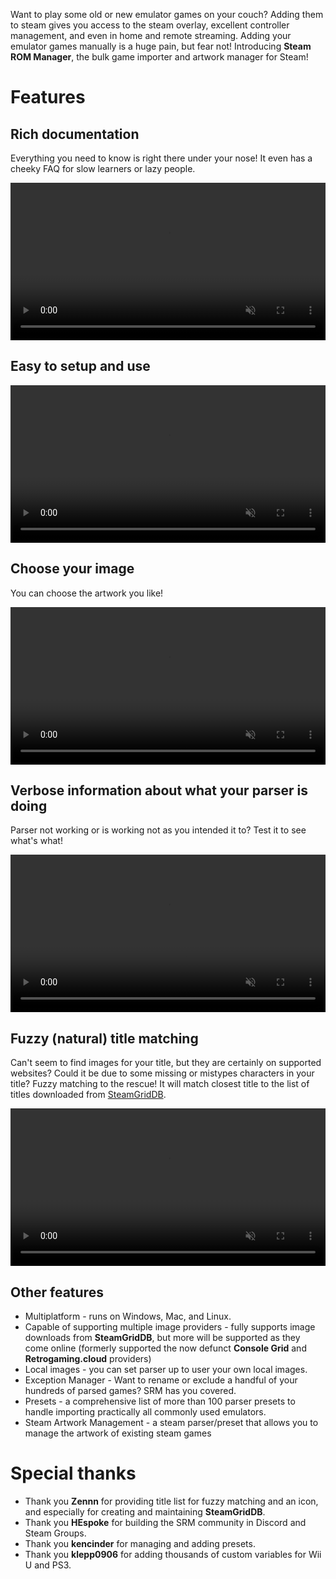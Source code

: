 Want to play some old or new emulator games on your couch? Adding them to steam gives you access to the steam overlay, excellent controller management, and even in home and remote streaming. Adding your emulator games manually is a huge pain, but fear not! Introducing **Steam ROM Manager**, the bulk game importer and artwork manager for Steam!

# Features

## Rich documentation

Everything you need to know is right there under your nose! It even has a cheeky FAQ for slow learners or lazy people.

<p style="text-align: center;">
    <video style="width: 100%; max-width: 1600px; height: auto;" autoplay loop muted>
        <source src="./videos/instructions.mp4" type="video/mp4" />
        Your browser does not support the video tag.
    </video>
</p>

## Easy to setup and use

<p style="text-align: center;">
    <video style="width: 100%; max-width: 1600px; height: auto;" autoplay loop muted>
        <source src="./videos/easy-to-use.mp4" type="video/mp4" />
        Your browser does not support the video tag.
    </video>
</p>

## Choose your image

You can choose the artwork you like!

<p style="text-align: center;">
    <video style="width: 100%; max-width: 1600px; height: auto;" autoplay loop muted>
        <source src="./videos/choose-image.mp4" type="video/mp4" />
        Your browser does not support the video tag.
    </video>
</p>

## Verbose information about what your parser is doing

Parser not working or is working not as you intended it to? Test it to see what's what!

<p style="text-align: center;">
    <video style="width: 100%; max-width: 1600px; height: auto;" autoplay loop muted>
        <source src="./videos/parser-test.mp4" type="video/mp4" />
        Your browser does not support the video tag.
    </video>
</p>

## Fuzzy (natural) title matching

Can't seem to find images for your title, but they are certainly on supported websites? Could it be due to some missing or mistypes characters in your title? Fuzzy matching to the rescue! It will match closest title to the list of titles downloaded from [SteamGridDB](http://www.steamgriddb.com/).

<p style="text-align: center;">
    <video style="width: 100%; max-width: 1600px; height: auto;" autoplay loop muted>
        <source src="./videos/fuzzy-matching.mp4" type="video/mp4" />
        Your browser does not support the video tag.
    </video>
</p>

## Other features

- Multiplatform - runs on Windows, Mac, and Linux.
- Capable of supporting multiple image providers - fully supports image downloads from **SteamGridDB**, but more will be supported as they come online (formerly supported the now defunct **Console Grid** and **Retrogaming.cloud** providers)
- Local images - you can set parser up to user your own local images.
- Exception Manager - Want to rename or exclude a handful of your hundreds of parsed games? SRM has you covered.
- Presets - a comprehensive list of more than 100 parser presets to handle importing practically all commonly used emulators.
- Steam Artwork Management - a steam parser/preset that allows you to manage the artwork of existing steam games

# Special thanks

- Thank you **Zennn** for providing title list for fuzzy matching and an icon, and especially for creating and maintaining **SteamGridDB**.
- Thank you **HEspoke** for building the SRM community in Discord and Steam Groups.
- Thank you **kencinder** for managing and adding presets.
- Thank you **klepp0906** for adding thousands of custom variables for Wii U and PS3.
